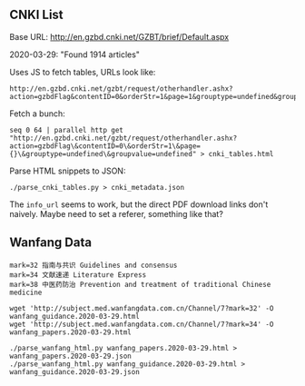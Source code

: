 

## CNKI List

Base URL: <http://en.gzbd.cnki.net/GZBT/brief/Default.aspx>

2020-03-29: "Found 1914 articles"

Uses JS to fetch tables, URLs look like:

    http://en.gzbd.cnki.net/gzbt/request/otherhandler.ashx?action=gzbdFlag&contentID=0&orderStr=1&page=1&grouptype=undefined&groupvalue=undefined

Fetch a bunch:

    seq 0 64 | parallel http get "http://en.gzbd.cnki.net/gzbt/request/otherhandler.ashx?action=gzbdFlag\&contentID=0\&orderStr=1\&page={}\&grouptype=undefined\&groupvalue=undefined" > cnki_tables.html

Parse HTML snippets to JSON:

    ./parse_cnki_tables.py > cnki_metadata.json

The `info_url` seems to work, but the direct PDF download links don't naively.
Maybe need to set a referer, something like that?


## Wanfang Data

    mark=32 指南与共识 Guidelines and consensus
    mark=34 文献速递 Literature Express
    mark=38 中医药防治 Prevention and treatment of traditional Chinese medicine

    wget 'http://subject.med.wanfangdata.com.cn/Channel/7?mark=32' -O wanfang_guidance.2020-03-29.html
    wget 'http://subject.med.wanfangdata.com.cn/Channel/7?mark=34' -O wanfang_papers.2020-03-29.html

    ./parse_wanfang_html.py wanfang_papers.2020-03-29.html > wanfang_papers.2020-03-29.json
    ./parse_wanfang_html.py wanfang_guidance.2020-03-29.html > wanfang_guidance.2020-03-29.json

